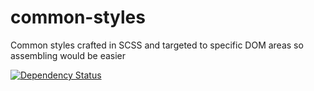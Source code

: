 # common-styles
Common styles crafted in SCSS and targeted to specific DOM areas so assembling would be easier

[![Dependency Status](https://beta.gemnasium.com/badges/github.com/danielgp/common-styles.svg)](https://beta.gemnasium.com/projects/github.com/danielgp/common-styles)
